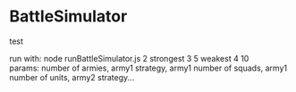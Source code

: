 # BattleSimulator
test

run with: node runBattleSimulator.js 2 strongest 3 5 weakest 4 10  
params: number of armies, army1 strategy, army1 number of squads, army1 number of units, army2 strategy...  
